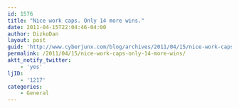 ```yaml
---
id: 1576
title: "Nice work caps. Only 14 more wins."
date: 2011-04-15T22:04:46-04:00
author: DizkoDan
layout: post
guid: 'http://www.cyberjunx.com/blog/archives/2011/04/15/nice-work-caps-only-14-more-wins/'
permalink: /2011/04/15/nice-work-caps-only-14-more-wins/
aktt_notify_twitter:
    - 'yes'
ljID:
    - '1217'
categories:
    - General
---
```


<div class="posterous_autopost"></div>